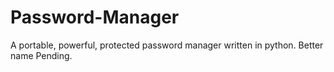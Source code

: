 # Password-Manager
A portable, powerful, protected password manager written in python. Better name Pending.
